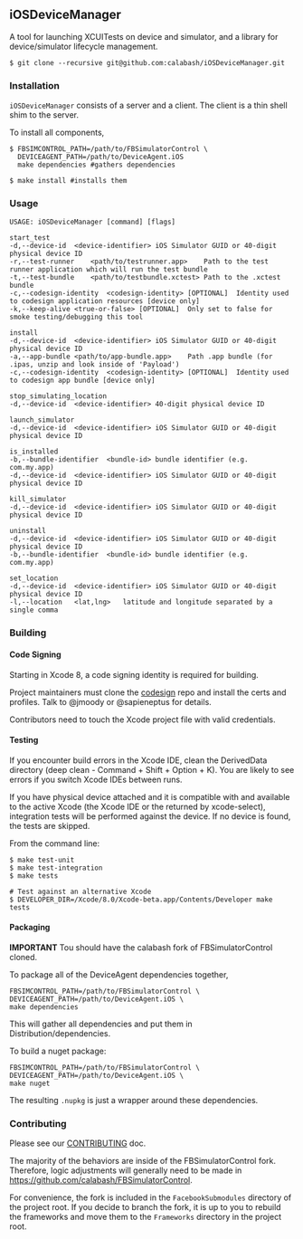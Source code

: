 ## iOSDeviceManager

A tool for launching XCUITests on device and simulator, and a library
for device/simulator lifecycle management.

```
$ git clone --recursive git@github.com:calabash/iOSDeviceManager.git
```

### Installation

`iOSDeviceManager` consists of a server and a client. The client is a thin
shell shim to the server. 

To install all components, 
```shell
$ FBSIMCONTROL_PATH=/path/to/FBSimulatorControl \
  DEVICEAGENT_PATH=/path/to/DeviceAgent.iOS
  make dependencies #gathers dependencies

$ make install #installs them
```

### Usage

```
USAGE: iOSDeviceManager [command] [flags]

start_test
-d,--device-id	<device-identifier>	iOS Simulator GUID or 40-digit physical device ID
-r,--test-runner	<path/to/testrunner.app>	Path to the test runner application which will run the test bundle
-t,--test-bundle	<path/to/testbundle.xctest>	Path to the .xctest bundle
-c,--codesign-identity	<codesign-identity> [OPTIONAL] 	Identity used to codesign application resources [device only]
-k,--keep-alive	<true-or-false> [OPTIONAL] 	Only set to false for smoke testing/debugging this tool

install
-d,--device-id	<device-identifier>	iOS Simulator GUID or 40-digit physical device ID
-a,--app-bundle	<path/to/app-bundle.app>	Path .app bundle (for .ipas, unzip and look inside of 'Payload')
-c,--codesign-identity	<codesign-identity> [OPTIONAL] 	Identity used to codesign app bundle [device only]

stop_simulating_location
-d,--device-id	<device-identifier> 40-digit physical device ID

launch_simulator
-d,--device-id	<device-identifier>	iOS Simulator GUID or 40-digit physical device ID

is_installed
-b,--bundle-identifier	<bundle-id>	bundle identifier (e.g. com.my.app)
-d,--device-id	<device-identifier>	iOS Simulator GUID or 40-digit physical device ID

kill_simulator
-d,--device-id	<device-identifier>	iOS Simulator GUID or 40-digit physical device ID

uninstall
-d,--device-id	<device-identifier>	iOS Simulator GUID or 40-digit physical device ID
-b,--bundle-identifier	<bundle-id>	bundle identifier (e.g. com.my.app)

set_location
-d,--device-id	<device-identifier>	iOS Simulator GUID or 40-digit physical device ID
-l,--location	<lat,lng>	latitude and longitude separated by a single comma

```

### Building

#### Code Signing

Starting in Xcode 8, a code signing identity is required for building.

Project maintainers must clone the [codesign](https://github.com/calabash/calabash-codesign)
repo and install the certs and profiles. Talk to @jmoody or @sapieneptus
for details.

Contributors need to touch the Xcode project file with valid
credentials.

#### Testing

If you encounter build errors in the Xcode IDE, clean the DerivedData
directory (deep clean - Command + Shift + Option + K).  You are likely
to see errors if you switch Xcode IDEs between runs.

If you have physical device attached and it is compatible with and
available to the active Xcode (the Xcode IDE or the returned by
xcode-select), integration tests will be performed against the device.
If no device is found, the tests are skipped.

From the command line:

```
$ make test-unit
$ make test-integration
$ make tests

# Test against an alternative Xcode
$ DEVELOPER_DIR=/Xcode/8.0/Xcode-beta.app/Contents/Developer make tests
```

#### Packaging

**IMPORTANT** Tou should have the calabash fork of FBSimulatorControl cloned.

To package all of the DeviceAgent dependencies together,

```shell
FBSIMCONTROL_PATH=/path/to/FBSimulatorControl \
DEVICEAGENT_PATH=/path/to/DeviceAgent.iOS \
make dependencies
```

This will gather all dependencies and put them in Distribution/dependencies.

To build a nuget package:

```shell
FBSIMCONTROL_PATH=/path/to/FBSimulatorControl \
DEVICEAGENT_PATH=/path/to/DeviceAgent.iOS \
make nuget
```

The resulting `.nupkg` is just a wrapper around these dependencies.


### Contributing

Please see our [CONTRIBUTING](CONTRIBUTING) doc.

The majority of the behaviors are inside of the FBSimulatorControl fork.
Therefore, logic adjustments will generally need to be made in
https://github.com/calabash/FBSimulatorControl.

For convenience, the fork is included in the `FacebookSubmodules`
directory of the project root. If you decide to branch the fork, it is
up to you to rebuild the frameworks and move them to the `Frameworks`
directory in the project root.

